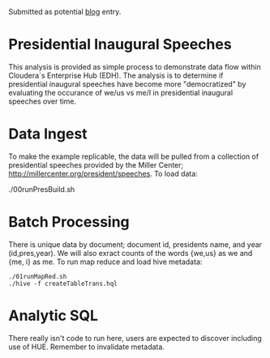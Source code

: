 Submitted as potential [blog](https://docs.google.com/a/cloudera.com/document/d/1RYA0PVeJulhkR9P68nk8gvcWZue4155TChJehFh5AE4/edit?usp=sharing) entry. 



# Presidential Inaugural Speeches

This analysis is provided as simple process to demonstrate data flow within Cloudera`s Enterprise Hub (EDH). The analysis is to determine if presidential inaugural speeches have become more "democratized" by evaluating the occurance of we/us vs me/I in presidential inaugural speeches over time.

# Data Ingest  

To make the example replicable, the data will be pulled from a collection of presidential speeches provided by the Miller Center; http://millercenter.org/president/speeches. To load data:

   ./00runPresBuild.sh

# Batch Processing

 There is unique data by document; document id, presidents name, and year (id,pres,year). We will also exract counts of the words {we,us} as we and {me, i} as me. To run map reduce and load hive metadata:

    ./01runMapRed.sh
    ./hive -f createTableTrans.hql

# Analytic SQL

There really isn't code to run here, users are expected to discover including use of HUE. Remember to invalidate metadata.



